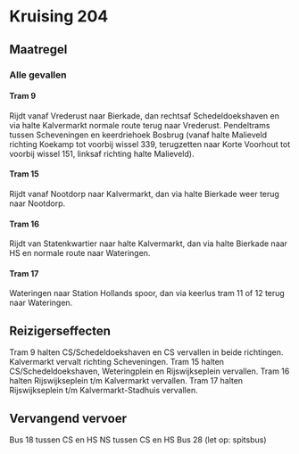 # Kruising 204
## Maatregel
### Alle gevallen

#### Tram 9
Rijdt vanaf Vrederust naar Bierkade, dan rechtsaf Schedeldoekshaven en via halte Kalvermarkt normale route terug naar Vrederust.
Pendeltrams tussen Scheveningen en keerdriehoek Bosbrug (vanaf halte Malieveld richting Koekamp tot voorbij wissel 339, terugzetten naar Korte Voorhout tot voorbij wissel 151, linksaf richting halte Malieveld).

#### Tram 15
Rijdt vanaf Nootdorp naar Kalvermarkt, dan via halte Bierkade weer terug naar Nootdorp.

#### Tram 16
Rijdt van Statenkwartier naar halte Kalvermarkt, dan via halte Bierkade naar HS en normale route naar Wateringen.

#### Tram 17
Wateringen naar Station Hollands spoor, dan via keerlus tram 11 of 12 terug naar Wateringen.

## Reizigerseffecten
Tram 9 halten CS/Schedeldoekshaven en CS vervallen in beide richtingen. Kalvermarkt vervalt richting Scheveningen.
Tram 15 halten CS/Schedeldoekshaven, Weteringplein en Rijswijkseplein vervallen.
Tram 16 halten Rijswijkseplein t/m Kalvermarkt vervallen.
Tram 17 halten Rijswijkseplein t/m Kalvermarkt-Stadhuis vervallen.

## Vervangend vervoer
Bus 18 tussen CS en HS
NS tussen CS en HS
Bus 28 (let op: spitsbus)



